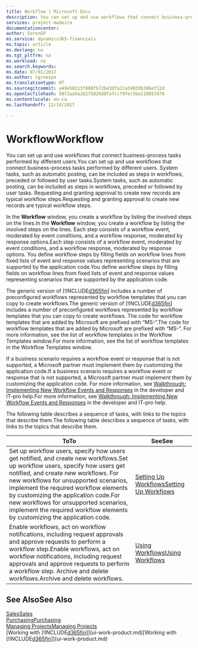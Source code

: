 ```yaml
---
title: Workflow | Microsoft Docs
description: You can set up and use workflows that connect business-process tasks performed by different users. System tasks, such as automatic posting, can be included as steps in workflows, preceded or followed by user tasks. Requesting and granting approval to create new records are typical workflow steps.
services: project-madeira
documentationcenter: 
author: SorenGP
ms.service: dynamics365-financials
ms.topic: article
ms.devlang: na
ms.tgt_pltfrm: na
ms.workload: na
ms.search.keywords: 
ms.date: 07/01/2017
ms.author: sgroespe
ms.translationtype: HT
ms.sourcegitcommit: a49e50213f808fb72b43dfa22a34833b306ef12d
ms.openlocfilehash: 58f2aa5a26275820d0fafcc79fec5be118857d78
ms.contentlocale: en-ca
ms.lasthandoff: 12/14/2017

---
```

# <a name="workflow"></a><span data-ttu-id="de23d-105">Workflow</span><span class="sxs-lookup"><span data-stu-id="de23d-105">Workflow</span></span>
<span data-ttu-id="de23d-106">You can set up and use workflows that connect business-process tasks performed by different users.</span><span class="sxs-lookup"><span data-stu-id="de23d-106">You can set up and use workflows that connect business-process tasks performed by different users.</span></span> <span data-ttu-id="de23d-107">System tasks, such as automatic posting, can be included as steps in workflows, preceded or followed by user tasks.</span><span class="sxs-lookup"><span data-stu-id="de23d-107">System tasks, such as automatic posting, can be included as steps in workflows, preceded or followed by user tasks.</span></span> <span data-ttu-id="de23d-108">Requesting and granting approval to create new records are typical workflow steps.</span><span class="sxs-lookup"><span data-stu-id="de23d-108">Requesting and granting approval to create new records are typical workflow steps.</span></span>  

 <span data-ttu-id="de23d-109">In the **Workflow** window, you create a workflow by listing the involved steps on the lines.</span><span class="sxs-lookup"><span data-stu-id="de23d-109">In the **Workflow** window, you create a workflow by listing the involved steps on the lines.</span></span> <span data-ttu-id="de23d-110">Each step consists of a workflow event, moderated by event conditions, and a workflow response, moderated by response options.</span><span class="sxs-lookup"><span data-stu-id="de23d-110">Each step consists of a workflow event, moderated by event conditions, and a workflow response, moderated by response options.</span></span> <span data-ttu-id="de23d-111">You define workflow steps by filling fields on workflow lines from fixed lists of event and response values representing scenarios that are supported by the application code.</span><span class="sxs-lookup"><span data-stu-id="de23d-111">You define workflow steps by filling fields on workflow lines from fixed lists of event and response values representing scenarios that are supported by the application code.</span></span>  

 <span data-ttu-id="de23d-112">The generic version of [!INCLUDE[d365fin](includes/d365fin_md.md)] includes a number of preconfigured workflows represented by workflow templates that you can copy to create workflows.</span><span class="sxs-lookup"><span data-stu-id="de23d-112">The generic version of [!INCLUDE[d365fin](includes/d365fin_md.md)] includes a number of preconfigured workflows represented by workflow templates that you can copy to create workflows.</span></span> <span data-ttu-id="de23d-113">The code for workflow templates that are added by Microsoft are prefixed with “MS-“.</span><span class="sxs-lookup"><span data-stu-id="de23d-113">The code for workflow templates that are added by Microsoft are prefixed with “MS-“.</span></span> <span data-ttu-id="de23d-114">For more information, see the list of workflow templates in the Workflow Templates window.</span><span class="sxs-lookup"><span data-stu-id="de23d-114">For more information, see the list of workflow templates in the Workflow Templates window.</span></span>  

 <span data-ttu-id="de23d-115">If a business scenario requires a workflow event or response that is not supported, a Microsoft partner must implement them by customizing the application code.</span><span class="sxs-lookup"><span data-stu-id="de23d-115">If a business scenario requires a workflow event or response that is not supported, a Microsoft partner must implement them by customizing the application code.</span></span> <span data-ttu-id="de23d-116">For more information, see [Walkthrough: Implementing New Workflow Events and Responses](/dynamics_nav/Walkthrough--Implementing-New-Workflow-Events-and-Responses) in the developer and IT-pro help.</span><span class="sxs-lookup"><span data-stu-id="de23d-116">For more information, see [Walkthrough: Implementing New Workflow Events and Responses](/dynamics_nav/Walkthrough--Implementing-New-Workflow-Events-and-Responses) in the developer and IT-pro help.</span></span>  

 <span data-ttu-id="de23d-117">The following table describes a sequence of tasks, with links to the topics that describe them.</span><span class="sxs-lookup"><span data-stu-id="de23d-117">The following table describes a sequence of tasks, with links to the topics that describe them.</span></span>  

|<span data-ttu-id="de23d-118">**To**</span><span class="sxs-lookup"><span data-stu-id="de23d-118">**To**</span></span>|<span data-ttu-id="de23d-119">**See**</span><span class="sxs-lookup"><span data-stu-id="de23d-119">**See**</span></span>|  
|------------|-------------|  
|<span data-ttu-id="de23d-120">Set up workflow users, specify how users get notified, and create new workflows.</span><span class="sxs-lookup"><span data-stu-id="de23d-120">Set up workflow users, specify how users get notified, and create new workflows.</span></span> <span data-ttu-id="de23d-121">For new workflows for unsupported scenarios, implement the required workflow elements by customizing the application code.</span><span class="sxs-lookup"><span data-stu-id="de23d-121">For new workflows for unsupported scenarios, implement the required workflow elements by customizing the application code.</span></span>|[<span data-ttu-id="de23d-122">Setting Up Workflows</span><span class="sxs-lookup"><span data-stu-id="de23d-122">Setting Up Workflows</span></span>](across-set-up-workflows.md)|  
|<span data-ttu-id="de23d-123">Enable workflows, act on workflow notifications, including request approvals and approve requests to perform a workflow step.</span><span class="sxs-lookup"><span data-stu-id="de23d-123">Enable workflows, act on workflow notifications, including request approvals and approve requests to perform a workflow step.</span></span> <span data-ttu-id="de23d-124">Archive and delete workflows.</span><span class="sxs-lookup"><span data-stu-id="de23d-124">Archive and delete workflows.</span></span>|[<span data-ttu-id="de23d-125">Using Workflows</span><span class="sxs-lookup"><span data-stu-id="de23d-125">Using Workflows</span></span>](across-use-workflows.md)|  

## <a name="see-also"></a><span data-ttu-id="de23d-126">See Also</span><span class="sxs-lookup"><span data-stu-id="de23d-126">See Also</span></span>  
[<span data-ttu-id="de23d-127">Sales</span><span class="sxs-lookup"><span data-stu-id="de23d-127">Sales</span></span>](sales-manage-sales.md)  
[<span data-ttu-id="de23d-128">Purchasing</span><span class="sxs-lookup"><span data-stu-id="de23d-128">Purchasing</span></span>](purchasing-manage-purchasing.md)  
[<span data-ttu-id="de23d-129">Managing Projects</span><span class="sxs-lookup"><span data-stu-id="de23d-129">Managing Projects</span></span>](projects-manage-projects.md)  
<span data-ttu-id="de23d-130">[Working with [!INCLUDE[d365fin](includes/d365fin_md.md)]](ui-work-product.md)</span><span class="sxs-lookup"><span data-stu-id="de23d-130">[Working with [!INCLUDE[d365fin](includes/d365fin_md.md)]](ui-work-product.md)</span></span>

